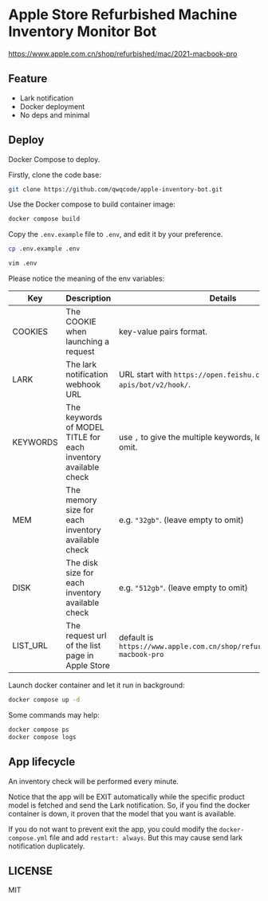 # Apple Store Refurbished Machine Inventory Monitor Bot

https://www.apple.com.cn/shop/refurbished/mac/2021-macbook-pro

## Feature

- Lark notification
- Docker deployment
- No deps and minimal

## Deploy

Docker Compose to deploy.

Firstly, clone the code base:

```sh
git clone https://github.com/qwqcode/apple-inventory-bot.git
```

Use the Docker compose to build container image:

```sh
docker compose build
```

Copy the `.env.example` file to `.env`, and edit it by your preference.

```sh
cp .env.example .env

vim .env
```

Please notice the meaning of the env variables:

|Key|Description|Details|
|-|-|-|
|COOKIES|The COOKIE when launching a request|key-value pairs format. |
|LARK|The lark notification webhook URL| URL start with `https://open.feishu.cn/open-apis/bot/v2/hook/`. |
|KEYWORDS|The keywords of MODEL TITLE for each inventory available check|use `,` to give the multiple keywords, leave empty to omit.|
|MEM|The memory size for each inventory available check|e.g. `"32gb"`. (leave empty to omit) |
|DISK|The disk size for each inventory available check|e.g. `"512gb"`. (leave empty to omit) |
|LIST_URL|The request url of the list page in Apple Store|default is `https://www.apple.com.cn/shop/refurbished/mac/2021-macbook-pro`|

Launch docker container and let it run in background:

```sh
docker compose up -d
```

Some commands may help:

```sh
docker compose ps
docker compose logs
```

## App lifecycle

An inventory check will be performed every minute.

Notice that the app will be EXIT automatically while the specific product model is fetched and send the Lark notification. So, if you find the docker container is down, it proven that the model that you want is available.

If you do not want to prevent exit the app, you could modify the `docker-compose.yml` file and add `restart: always`. But this may cause send lark notification duplicately.

## LICENSE

MIT
